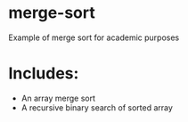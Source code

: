 # merge-sort
Example of merge sort for academic purposes
# Includes:
- An array merge sort
- A recursive binary search of sorted array
